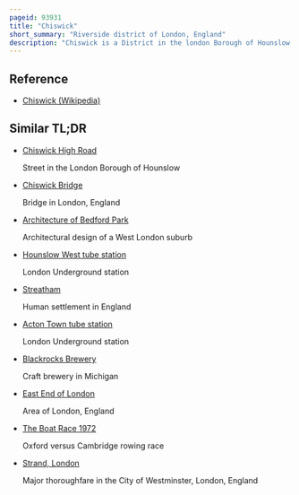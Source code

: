 ```yaml
---
pageid: 93931
title: "Chiswick"
short_summary: "Riverside district of London, England"
description: "Chiswick is a District in the london Borough of Hounslow in west London England. It contains Hogarth's House, the former Residence of the 18th-century English Artist William Hogarth ; Chiswick House, a neo-palladian Villa regarded as one of the finest in England ; and Fuller's Brewery, London's largest and oldest Brewery. In a Meander of the Thames used for competitive and recreational Rowing with several rowing Clubs on the Riverbank the final Post for the Boat Race is just Downstream of Chiswick Bridge."
---
```


## Reference

- [Chiswick (Wikipedia)](https://en.wikipedia.org/?curid=93931)

## Similar TL;DR

- [Chiswick High Road](/tldr/en/chiswick-high-road)

  Street in the London Borough of Hounslow

- [Chiswick Bridge](/tldr/en/chiswick-bridge)

  Bridge in London, England

- [Architecture of Bedford Park](/tldr/en/architecture-of-bedford-park)

  Architectural design of a West London suburb

- [Hounslow West tube station](/tldr/en/hounslow-west-tube-station)

  London Underground station

- [Streatham](/tldr/en/streatham)

  Human settlement in England

- [Acton Town tube station](/tldr/en/acton-town-tube-station)

  London Underground station

- [Blackrocks Brewery](/tldr/en/blackrocks-brewery)

  Craft brewery in Michigan

- [East End of London](/tldr/en/east-end-of-london)

  Area of London, England

- [The Boat Race 1972](/tldr/en/the-boat-race-1972)

  Oxford versus Cambridge rowing race

- [Strand, London](/tldr/en/strand-london)

  Major thoroughfare in the City of Westminster, London, England
